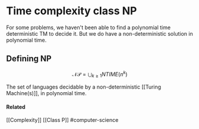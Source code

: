 # Time complexity class NP
For some problems, we haven't been able to find a polynomial time deterministic TM to decide it. But we do have a non-deterministic solution in polynomial time.

## Defining NP
$$\mathcal{NP} = \bigcup_{k \geq 1} NTIME(n^k)$$

The set of languages decidable by a non-deterministic [[Turing Machine(s)]], in polynomial time.
#### Related
[[Complexity]] [[Class P]]
#computer-science